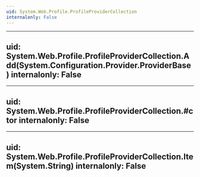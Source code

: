 ```yaml
---
uid: System.Web.Profile.ProfileProviderCollection
internalonly: False
---
```


---
uid: System.Web.Profile.ProfileProviderCollection.Add(System.Configuration.Provider.ProviderBase)
internalonly: False
---

---
uid: System.Web.Profile.ProfileProviderCollection.#ctor
internalonly: False
---

---
uid: System.Web.Profile.ProfileProviderCollection.Item(System.String)
internalonly: False
---
